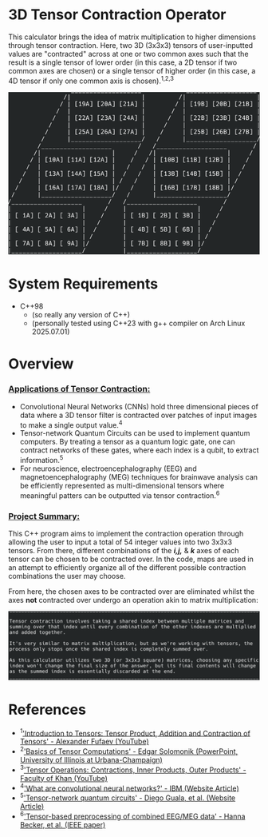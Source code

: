 # 3D Tensor Contraction Operator
This calculator brings the idea of matrix multiplication to higher dimensions through tensor contraction. Here, two 3D (3x3x3) tensors of user-inputted values are "contracted" across at one or two common axes such that the result is a single tensor of lower order (in this case, a 2D tensor if two common axes are chosen) or a single tensor of higher order (in this case, a 4D tensor if only one common axis is chosen).<sup>1,2,3</sup>

<p align="center">
  <img src="Screenshot_20251026_235724.png" />
</p>

# System Requirements
* C++98
    * (so really any version of C++)
    * (personally tested using C++23 with g++ compiler on Arch Linux 2025.07.01)
 
# Overview
### <ins> Applications of Tensor Contraction:</ins>
* Convolutional Neural Networks (CNNs) hold three dimensional pieces of data where a 3D tensor filter is contracted over patches of input images to make a single output value.<sup>4</sup>
* Tensor-network Quantum Circuits can be used to implement quantum computers. By treating a tensor as a quantum logic gate, one can contract networks of these gates, where each index is a qubit, to extract information.<sup>5</sup>
* For neuroscience, electroencephalography (EEG) and magnetoencephalography (MEG) techniques for brainwave analysis can be efficiently represented as multi-dimensional tensors where meaningful patters can be outputted via tensor contraction.<sup>6</sup>

### <ins> Project Summary:</ins>
This C++ program aims to implement the contraction operation through allowing the user to input a total of 54 integer values into two 3x3x3 tensors. From there, different combinations of the ***i,j,*** & ***k*** axes of each tensor can be chosen to be contracted over. In the code, maps are used in an attempt to efficiently organize all of the different possible contraction combinations the user may choose.

From here, the chosen axes to be contracted over are eliminated whilst the axes **not** contracted over undergo an operation akin to matrix multiplication:
<p align="center">
  <img src="Screenshot_20251027_011439.png" />
</p>

# References
* <sup>1</sup>['Introduction to Tensors: Tensor Product, Addition and Contraction of Tensors' - Alexander Fufaev (YouTube)](https://www.youtube.com/watch?v=uaZWADpdWuQ)
* <sup>2</sup>['Basics of Tensor Computations' - Edgar Solomonik (PowerPoint, University of Illinois at Urbana-Champaign)](https://relate.cs.illinois.edu/course/cs598evs-f20/f/lectures/02-lecture.pdf)
* <sup>3</sup>['Tensor Operations: Contractions, Inner Products, Outer Products' - Faculty of Khan (YouTube)](https://www.youtube.com/watch?v=fDcfqfWRIi8)
* <sup>4</sup>['What are convolutional neural networks?' - IBM (Website Article)](https://www.ibm.com/think/topics/convolutional-neural-networks)
* <sup>5</sup>['Tensor-network quantum circuits' - Diego Guala, et al. (Website Article)](https://pennylane.ai/qml/demos/tutorial_tn_circuits/)
* <sup>6</sup>['Tensor-based preprocessing of combined EEG/MEG data' - Hanna Becker, et al. (IEEE paper)](https://ieeexplore.ieee.org/document/6333946)
